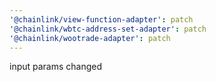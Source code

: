 ```yaml
---
'@chainlink/view-function-adapter': patch
'@chainlink/wbtc-address-set-adapter': patch
'@chainlink/wootrade-adapter': patch
---
```


input params changed
